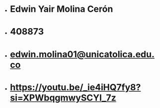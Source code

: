 - # Edwin Yair Molina Cerón
- # 408873
- # edwin.molina01@unicatolica.edu.co
- # https://youtu.be/_ie4iHQ7fy8?si=XPWbqgmwySCYl_7z
